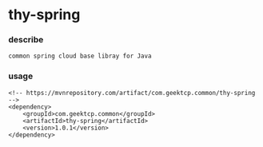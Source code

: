 # thy-spring

### describe
```
common spring cloud base libray for Java
```


### usage
```
<!-- https://mvnrepository.com/artifact/com.geektcp.common/thy-spring -->
<dependency>
    <groupId>com.geektcp.common</groupId>
    <artifactId>thy-spring</artifactId>
    <version>1.0.1</version>
</dependency>
```
